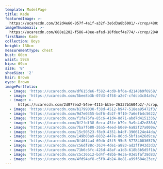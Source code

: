 ```yaml
---
template: ModelPage
title: Kade
featuredImage: >-
  https://ucarecdn.com/3d2d4e60-857f-4a1f-a32f-3e6d3a8b5001/-/crop/480x240/0,0/-/preview/
imageThumbnail: >-
  https://ucarecdn.com/688e1202-f586-48ee-afad-18fdecf4e774/-/crop/2846x2898/1191,0/-/preview/
firstName: Kade
collection: Boys
height: 130cm
measurementType: chest
bust: 60cm
waist: 59cm
hips: 69cm
size: '8'
shoeSize: '2'
hair: Brown
eyes: Brown
imagePortfolio:
  - image: 'https://ucarecdn.com/df615de6-f582-4cd0-bf6a-d2148b9f6958/'
  - image: 'https://ucarecdn.com/5bee8b3b-07d3-4f58-a2e7-cfdcb3c84a9c/'
  - image: >-
      https://ucarecdn.com/2d077ea2-54ee-4115-bb5e-26337b1604b2/-/crop/452x473/9,0/-/preview/
  - image: 'https://ucarecdn.com/b1799030-f38d-4512-b947-518ea95472f3/'
  - image: 'https://ucarecdn.com/9d7e0355-bdf6-4b2f-9f10-7a6efb4c5622/'
  - image: 'https://ucarecdn.com/f1fa75fa-85c6-41d4-8d71-abd7d4151336/'
  - image: 'https://ucarecdn.com/0f2fdf38-6eca-45fe-b79c-9a9c4d2e838d/'
  - image: 'https://ucarecdn.com/7ba7f688-26a5-4eed-b0e9-6a82f27a000e/'
  - image: 'https://ucarecdn.com/15c50523-f8e9-4351-b4df-3966124e44da/'
  - image: 'https://ucarecdn.com/149b03a9-8832-447e-86cd-5bf1a426d9ce/'
  - image: 'https://ucarecdn.com/0f46f4a4-69db-45f5-95d5-577840036570/'
  - image: 'https://ucarecdn.com/c56df88c-3634-4de1-a883-ad2ff943d3d3/'
  - image: 'https://ucarecdn.com/71b6c6fc-426d-48af-a1d8-618b3b5d5f1b/'
  - image: 'https://ucarecdn.com/c5c36612-bd4f-48bb-9e3a-03e5faf38d83/'
  - image: 'https://ucarecdn.com/4fd94af8-c5f0-4b24-8e81-a99f684e23ec/'
---
```


